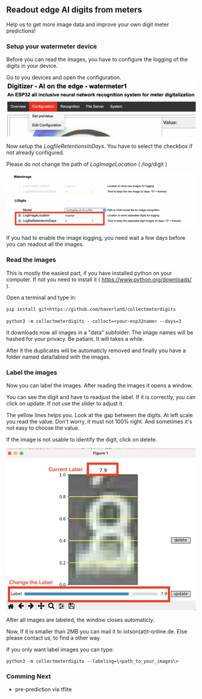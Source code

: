 ## Readout edge AI digits from meters

Help us to get more image data and improve your own digit meter predictions!


### Setup your watermeter device

Before you can read the images, you have to configure the logging of the digits in your device.

Go to you devices and open the configuration.
![Goto Configuration](images/Menu-Config.png)


Now setup the *LogfileRetentionsInDays*. You have to select the checkbox if not already configured.

Please do not change the path of *LogImageLocation* ( /log/digit )

![Setup LogfileRetentionInDays](images/Config-Logimages.png)


If you had to enable the image logging, you need wait a few days before you can readout all the images.


### Read the images

This is mostly the easiest part, if you have installed python on your computer. If not you need to install it ( https://www.python.org/downloads/ ).

Open a terminal and type in:


    pip install git+https://github.com/haverland/collectmeterdigits

    python3 -m collectmeterdigits --collect=<your-esp32name> --days=3


It downloads now all images in a "data" subfolder. The image names will be hashed for your privacy. 
Be patiant. It will takes a while.

After it the duplicates will be automaticly removed and finally you have a folder named data/labled with the images.


### Label the images

Now you can label the images. After reading the images it opens a window.

You can see the digit and have to readjust the label. If it is correctly, you can click on
update. If not use the slider to adjust it.

The yellow lines helps you. Look at the gap between the digits. At left scale you read the value. Don't worry, it must not 100% right. And sometimes it's not easy to choose the value. 

If the image is not usable to identify the digit, click on delete.

![](images/Labeling.png)

After all images are labeled, the window closes automaticly.


Now, If it is smaller than 2MB you can mail it to iotson(at)t-online.de. Else please contact us, to find a other way.

If you only want label images you can type:

    python3 -m collectmeterdigits --labeling=\<path_to_your_images\>

### Comming Next

*  pre-prediction via tflite

